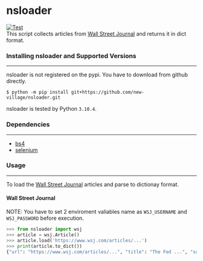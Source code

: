 # nsloader  
[![Test](https://github.com/new-village/nsloader/actions/workflows/test.yaml/badge.svg?branch=main)](https://github.com/new-village/nsloader/actions/workflows/unittest.yaml)  
This script collects articles from [Wall Street Journal](https://www.wsj.com/) and returns it in dict format.  
  
### Installing nsloader and Supported Versions
----------------------
nsloader is not registered on the pypi. You have to download from github directly.
```
$ python -m pip install git+https://github.com/new-village/nsloader.git
```
nsloader is tested by Python `3.10.4`.
  
  
### Dependencies
----------------------
- [bs4](https://www.crummy.com/software/BeautifulSoup/bs4/doc/#)
- [selenium](https://www.selenium.dev/)
  
### Usage
----------------------
To load the [Wall Street Journal](https://www.wsj.com/) articles and parse to dictionay format.

#### Wall Street Journal  
NOTE: You have to set 2 enviroment valiables name as `WSJ_USERNAME` and `WSJ_PASSWORD` before execution.

```python
>>> from nsloader import wsj
>>> article = wsj.Article()
>>> article.load('https://www.wsj.com/articles/...')
>>> print(article.to_dict())
{"url": "https://www.wsj.com/articles/...", "title": "The Fed ...", "sub_title": "As expected ...",  ... }
```
